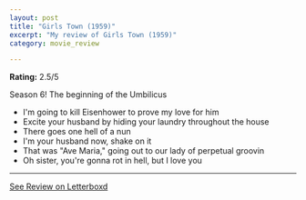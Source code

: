 ```yaml
---
layout: post
title: "Girls Town (1959)"
excerpt: "My review of Girls Town (1959)"
category: movie_review

---
```


**Rating:** 2.5/5

Season 6! The beginning of the Umbilicus

* I'm going to kill Eisenhower to prove my love for him
* Excite your husband by hiding your laundry throughout the house
* There goes one hell of a nun
* I'm your husband now, shake on it
* That was "Ave Maria," going out to our lady of perpetual groovin
* Oh sister, you're gonna rot in hell, but I love you

<hr>

[See Review on Letterboxd](https://boxd.it/5ikYAZ)
